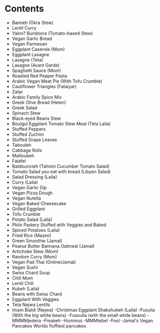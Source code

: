 # Contents
- Bamieh (Okra Stew)
- Lentil Curry
- Yakni? Bundoora (Tomato-based Stew)
- Vegan Garlic Bread
- Vegan Parmesan 
- Eggplant Caserole (Mom)
- Eggplant Lasagne 
- Lasagne (Teta)
- Lasagne (Avant Garde)
- Spaghetti Sauce (Mom)
- Roasted Red Pepper Pasta
- Arabic Vegan Meat Pie (With Tofu Crumble)
- Cauliflower Triangles (Fataiyar)
- Zatar 
- Arabic Family Spice Mix
- Greek Olive Bread (Helen)
- Greek Salad 
- Spinach Stew
- Black-eyed Beans Stew 
- Boulgul Eggplant Tomato Stew Meal (Teta Laila)
- Stuffed Peppers
- Stuffed Zuchini 
- Stuffed Grape Leaves
- Tabouleh 
- Cabbage Rolls
- Matloubeh 
- Falafel 
- Batdouncieh (Tahnini Cucumber Tomato Salad)
- Tomato Salad you eat with bread (Libyen Salad)
- Salad Dressing (Laila)
- Curry (Laila)
- Vegan Garlic Dip
- Vegan Pizza Dough
- Vegan Nutella 
- Vegan Baked Cheesecake 
- Grilled Eggplant 
- Tofu Crumble 
- Potato Salad (Laila)
- Philo Pastery Stuffed with Veggies and Baked
- Spiced Potatoes (Laila)
- Fried Rice (Mazen)
- Green Smoothie (Jamal)
- Peanut Butter Bannana Oatmeal (Jamal)
- Artichoke Stew (Mom)
- Random Curry (Mom)
- Vegan Pad Thai (Online/Jamal)
- Vegan Sushi
- Swiss Chard Soup
- Chili Mom
- Lentil Chili
- Kubeh (Laila)
- Beans with Swiss Chard
- Eggplant With Veggies
- Teta Nejwa Lentils
- Imam Bialdi (Nejwa)
-Christmas Eggplant Shakshukeh (Laila)
-Fusulia (With the big white beans)
-Fusoulia (with the small white beans)
-MMMMjedera 
-Freakeh
-Hummus 
-MMMtebel 
-Fool
-Jamal's Vegan Pancakes Worlds fluffiest pancakes
